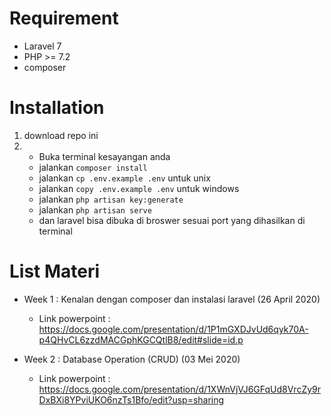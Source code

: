 # Requirement
- Laravel 7
- PHP >= 7.2
- composer

# Installation

1. download repo ini
2.  - Buka terminal kesayangan anda
    - jalankan `composer install`
    - jalankan `cp .env.example .env` untuk unix
    - jalankan `copy .env.example .env` untuk windows
    - jalankan `php artisan key:generate`
    - jalankan `php artisan serve`
    - dan laravel bisa dibuka di broswer sesuai port yang dihasilkan di terminal

# List Materi
- Week 1 : Kenalan dengan composer dan instalasi laravel
    (26 April 2020)
    - Link powerpoint : https://docs.google.com/presentation/d/1P1mGXDJvUd6qyk70A-p4QHvCL6zzdMACGphKGCQtlB8/edit#slide=id.p

- Week 2 : Database Operation (CRUD) 
    (03 Mei 2020)
    - Link powerpoint : https://docs.google.com/presentation/d/1XWnVjVJ6GFqUd8VrcZy9rDxBXi8YPviUKO6nzTs1Bfo/edit?usp=sharing
